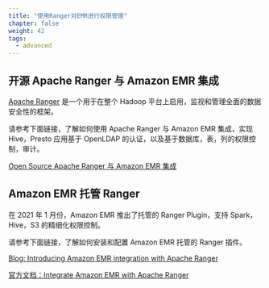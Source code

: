 ```yaml
---
title: "使用Ranger对EMR进行权限管理"
chapter: false
weight: 42
tags:
  - advanced
---
```


## 开源 Apache Ranger 与 Amazon EMR 集成

[Apache Ranger](https://ranger.apache.org/) 是一个用于在整个 Hadoop 平台上启用，监视和管理全面的数据安全性的框架。

请参考下面链接，了解如何使用 Apache Ranger 与 Amazon EMR 集成，实现 Hive，Presto 应用基于 OpenLDAP 的认证，以及基于数据库，表，列的权限控制，审计。

[Open Source Apache Ranger 与 Amazon EMR 集成](https://github.com/hxhwing/EMR-Ranger-Integration)

## Amazon EMR 托管 Ranger 

在 2021 年 1 月份，Amazon EMR 推出了托管的 Ranger Plugin，支持 Spark，Hive，S3 的精细化权限控制。

请参考下面链接，了解如何安装和配置 Amazon EMR 托管的 Ranger 插件。

[Blog: Introducing Amazon EMR integration with Apache Ranger](https://aws.amazon.com/cn/blogs/big-data/introducing-amazon-emr-integration-with-apache-ranger/)

[官方文档：Integrate Amazon EMR with Apache Ranger](https://docs.aws.amazon.com/emr/latest/ManagementGuide/emr-ranger.html)
